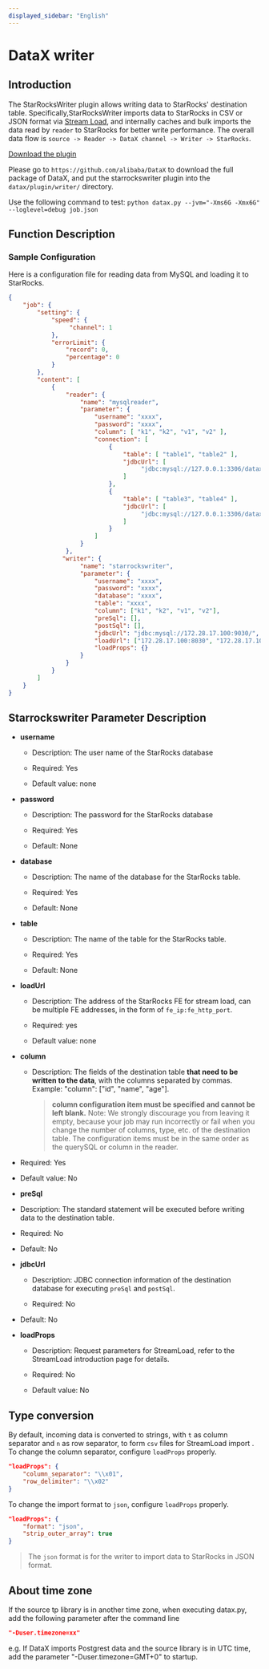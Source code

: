 ```yaml
---
displayed_sidebar: "English"
---
```


# DataX writer

## Introduction

The StarRocksWriter plugin allows writing data to StarRocks' destination table. Specifically,StarRocksWriter imports data to StarRocks in CSV or JSON format via [Stream Load](../../loading/StreamLoad.md), and internally caches and bulk imports the data read by `reader` to StarRocks for better write performance. The overall data flow is `source -> Reader -> DataX channel -> Writer -> StarRocks`.

[Download the plugin](https://github.com/StarRocks/DataX/releases)

Please go to `https://github.com/alibaba/DataX` to download the full package of DataX, and put the starrockswriter plugin into the `datax/plugin/writer/` directory.

Use the following command to test:
`python datax.py --jvm="-Xms6G -Xmx6G" --loglevel=debug job.json`

## Function Description

### Sample Configuration

Here is a configuration file for reading data from MySQL and loading it to StarRocks.

```json
{
    "job": {
        "setting": {
            "speed": {
                 "channel": 1
            },
            "errorLimit": {
                "record": 0,
                "percentage": 0
            }
        },
        "content": [
            {
                "reader": {
                    "name": "mysqlreader",
                    "parameter": {
                        "username": "xxxx",
                        "password": "xxxx",
                        "column": [ "k1", "k2", "v1", "v2" ],
                        "connection": [
                            {
                                "table": [ "table1", "table2" ],
                                "jdbcUrl": [
                                     "jdbc:mysql://127.0.0.1:3306/datax_test1"
                                ]
                            },
                            {
                                "table": [ "table3", "table4" ],
                                "jdbcUrl": [
                                     "jdbc:mysql://127.0.0.1:3306/datax_test2"
                                ]
                            }
                        ]
                    }
                },
               "writer": {
                    "name": "starrockswriter",
                    "parameter": {
                        "username": "xxxx",
                        "password": "xxxx",
                        "database": "xxxx",
                        "table": "xxxx",
                        "column": ["k1", "k2", "v1", "v2"],
                        "preSql": [],
                        "postSql": [], 
                        "jdbcUrl": "jdbc:mysql://172.28.17.100:9030/",
                        "loadUrl": ["172.28.17.100:8030", "172.28.17.100:8030"],
                        "loadProps": {}
                    }
                }
            }
        ]
    }
}

```

## Starrockswriter Parameter Description

* **username**

  * Description: The user name of the StarRocks database

  * Required: Yes

  * Default value: none

* **password**

  * Description: The password for the StarRocks database

  * Required: Yes

  * Default: None

* **database**

  * Description: The name of the database for the StarRocks table.

  * Required: Yes

  * Default: None

* **table**

  * Description: The name of the table for the StarRocks table.

  * Required: Yes

  * Default: None

* **loadUrl**

  * Description: The address of the StarRocks FE for stream load, can be multiple FE addresses, in the form of `fe_ip:fe_http_port`.

  * Required: yes

  * Default value: none

* **column**

  * Description: The fields of the destination table **that need to be written to the data**, with the columns separated by commas. Example: "column": ["id", "name", "age"].
    >**column configuration item must be specified and cannot be left blank.**
    >Note: We strongly discourage you from leaving it empty, because your job may run incorrectly or fail when you change the number of columns, type, etc. of the destination table. The configuration items      must be in the same order as the querySQL or column in the reader.

* Required: Yes

* Default value: No

* **preSql**

* Description: The standard statement will be executed before writing data to the destination table.

* Required: No

* Default: No

* **jdbcUrl**

  * Description: JDBC connection information of the destination database for executing `preSql` and `postSql`.
  
  * Required: No

* Default: No

* **loadProps**

  * Description: Request parameters for StreamLoad, refer to the StreamLoad introduction page for details.

  * Required: No

  * Default value: No

## Type conversion

By default, incoming data is converted to strings, with `t` as column separator and `n` as row separator, to form `csv` files for StreamLoad import     .
To change the column separator, configure `loadProps` properly.

```json
"loadProps": {
    "column_separator": "\\x01",
    "row_delimiter": "\\x02" 
}
```

To change the import format to `json`, configure `loadProps` properly.

```json
"loadProps": {
    "format": "json",
    "strip_outer_array": true
}
```

> The `json` format is for the writer to import data to StarRocks in JSON format.

## About time zone

If the source tp library is in another time zone, when executing datax.py, add the following parameter after the command line

```json
"-Duser.timezone=xx"
```

e.g. If DataX imports Postgrest data and the source library is in UTC time, add the parameter "-Duser.timezone=GMT+0" to startup.
